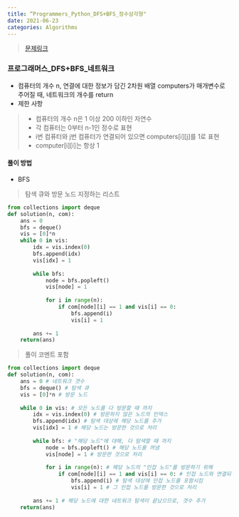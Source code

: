 ```yaml
---
title: “Programmers_Python_DFS+BFS_정수삼각형"
date: 2021-06-23
categories: Algorithms
---
```

> [문제링크](https://programmers.co.kr/learn/courses/30/parts/12421)

### 프로그래머스_DFS+BFS_네트워크


- 컴퓨터의 개수 n, 연결에 대한 정보가 담긴 2차원 배열 computers가 매개변수로 주어질 때, 네트워크의 개수를 return
- 제한 사항
> - 컴퓨터의 개수 n은 1 이상 200 이하인 자연수
> - 각 컴퓨터는 0부터 n-1인 정수로 표현
> - i번 컴퓨터와 j번 컴퓨터가 연결되어 있으면 computers[i][j]를 1로 표현
> - computer[i][i]는 항상 1

#### 풀이 방법
- BFS 
> 탐색 큐와 방문 노드 지정하는 리스트
```python
from collections import deque
def solution(n, com):
    ans = 0
    bfs = deque()
    vis = [0]*n
    while 0 in vis:
        idx = vis.index(0)
        bfs.append(idx)
        vis[idx] = 1 
        
        while bfs: 
            node = bfs.popleft()
            vis[node] = 1
            
            for i in range(n):
                if com[node][i] == 1 and vis[i] == 0: 
                    bfs.append(i)
                    vis[i] = 1
                    
        ans += 1 
    return(ans)

```
> 풀이 코멘트 포함
```python
from collections import deque
def solution(n, com):
    ans = 0 # 네트워크 갯수
    bfs = deque() # 탐색 큐
    vis = [0]*n # 방문 노드
    
    while 0 in vis: # 모든 노드를 다 방문할 때 까지
        idx = vis.index(0) # 방문하지 않은 노드의 인덱스
        bfs.append(idx) # 탐색 대상에 해당 노드를 추가
        vis[idx] = 1 # 해당 노드는 방문한 것으로 처리
        
        while bfs: # "해당 노드"에 대해, 다 탐색할 때 까지
            node = bfs.popleft() # 해당 노드를 꺼냄
            vis[node] = 1 # 방문한 것으로 처리
            
            for i in range(n): # 해당 노드의 "인접 노드"를 방문하기 위해
                if com[node][i] == 1 and vis[i] == 0: # 인접 노드와 연결되어있고, 그 인접노드를 방문하지 않았다면
                    bfs.append(i) # 탐색 대상에 인접 노드를 포함시킴
                    vis[i] = 1 # 그 인접 노드를 방문한 것으로 처리
                    
        ans += 1 # 해당 노드에 대한 네트워크 탐색이 끝났으므로, 갯수 추가
    return(ans)

```
